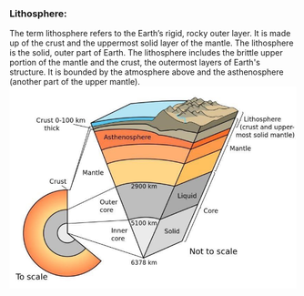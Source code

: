 
 
### Lithosphere:
 The term lithosphere refers to the Earth’s rigid, rocky outer layer. It is made up of the crust and the uppermost solid layer of the mantle. The lithosphere is the solid, outer part of Earth. The lithosphere includes the brittle upper portion of the mantle and the crust, the outermost layers of Earth's structure. It is bounded by the atmosphere above and the asthenosphere (another part of the upper mantle). 
 ![Lithosphare](https://raw.githubusercontent.com/princekunal101/academic-section/main/Studies/Environment%20and%20Echology/figures/lithosphere.jpg)

 
